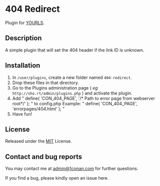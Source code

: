 404 Redirect
====================

Plugin for [YOURLS](http://yourls.org). 

Description
-----------
A simple plugin that will set the 404 header if the link ID is unknown.


Installation
------------
1. In `/user/plugins`, create a new folder named `404-redirect`.
2. Drop these files in that directory.
3. Go to the Plugins administration page ( *eg* `http://sho.rt/admin/plugins.php` ) and activate the plugin.
4. Add " define( 'CON_404_PAGE', '/* Path to error page from webserver root*/' ); " to config.php
Example:
" define( 'CON_404_PAGE', 'errorpages/404.html' ); "
4. Have fun!

License
-------
Released under the [MIT](https://github.com/1Conan/404-redirect-YOURLS/blob/master/LICENSE) License.

Contact and bug reports
-----------------------
You may contact me at admin@1conan.com for further questions.

If you find a bug, please kindly open an issue here.

